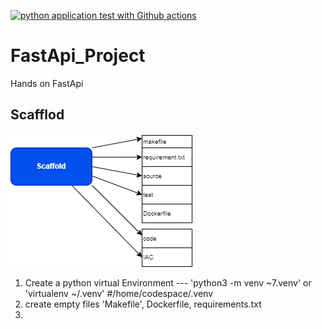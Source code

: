 [![python application test with Github actions](https://github.com/mrekene/FastApi_Project/actions/workflows/devops.yml/badge.svg)](https://github.com/mrekene/FastApi_Project/actions/workflows/devops.yml)

# FastApi_Project
Hands on FastApi
## Scafflod
![Draw project Scaffold](https://github.com/mrekene/FastApi_Project/blob/main/sketchpad.png)

1. Create a python virtual Environment --- 'python3 -m venv ~7.venv' or 'virtualenv ~/.venv'
#/home/codespace/.venv
2. create empty files 'Makefile', Dockerfile, requirements.txt
3. 

